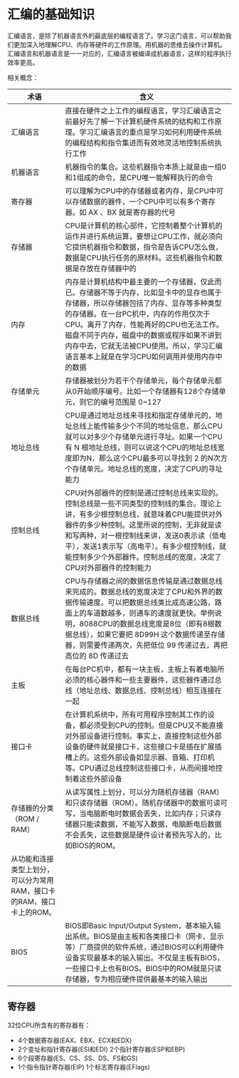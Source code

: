 # 汇编的基础知识

汇编语言，是除了机器语言外的最底层的编程语言了。学习这门语言，可以帮助我们更加深入地理解CPU、内存等硬件的工作原理。用机器的思维去操作计算机。汇编语言和机器语言是一一对应的，汇编语言被编译成机器语言，这样的程序执行效率更高。


相关概念：

| 术语 | 含义 |
| --- | --- |
| 汇编语言 | 直接在硬件之上工作的编程语言，学习汇编语言之前最好先了解一下计算机硬件系统的结构和工作原理。学习汇编语言的重点是学习如何利用硬件系统的编程结构和指令集进而有效地灵活地控制系统执行工作 |
| 机器语言 | 机器指令的集合。这些机器指令本质上就是由一组0和1组成的命令，是CPU唯一能解释执行的命令 |
| 寄存器 | 可以理解为CPU中的存储器或者内存，是CPU中可以存储数据的器件，一个CPU中可以有多个寄存器。如 AX 、BX 就是寄存器的代号 |
| 存储器 | CPU是计算机的核心部件，它控制着整个计算机的运作并进行系统运算，要想让CPU工作，就必须向它提供机器指令和数据，指令是告诉CPU怎么做，数据是CPU执行任务的原材料。这些机器指令和数据是存放在存储器中的 |
| 内存 | 内存是计算机结构中最主要的一个存储器，仅此而已。存储器不等于内存，比如显卡中的显存也属于存储器，所以存储器包括了内存、显存等多种类型的存储器。在一台PC机中，内存的作用仅次于CPU。离开了内存，性能再好的CPU也无法工作。磁盘不同于内存，磁盘中的数据或程序如果不讲到内存中去，它就无法被CPU使用。所以，学习汇编语言基本上就是在学习CPU如何调用并使用内存中的数据 |
| 存储单元 | 存储器被划分为若干个存储单元，每个存储单元都从0开始顺序编号。比如一个存储器有128个存储单元，则它的编号范围是 0~127 |
| 地址总线 | CPU是通过地址总线来寻找和指定存储单元的，地址总线上能传输多少个不同的地址信息，那么CPU就可以对多少个存储单元进行寻址。如果一个CPU有 N 根地址总线，则可以说这个CPU的地址总线宽度即为N，那么这个CPU最多可以寻找到 2 的N次方个存储单元。地址总线的宽度，决定了CPU的寻址能力 |
| 控制总线 | CPU对外部器件的控制是通过控制总线来实现的。控制总线是一些不同类型的控制线的集合。理论上讲，有多少根控制总线，就意味着CPU能提供对外器件的多少种控制。这里所说的控制，无非就是读和写两种，对一根控制线来讲，发送0表示读（低电平），发送1表示写（高电平）。有多少根控制线，就能控制多少个外部器件。控制总线的宽度，决定了CPU对外部器件的控制能力 |
| 数据总线 | CPU与存储器之间的数据信息传输是通过数据总线来完成的。数据总线的宽度决定了CPU和外界的数据传输速度。可以把数据总线类比成高速公路，路面上的车道数越多，则通车的速度就更快。举例说明，8088CPU的数据总线宽度是8位（即有8根数据总线），如果它要把 8D99H 这个数据传递至存储器，则需要传递两次，先把低位 99 传递过去，再把高位的 8D 传递过去 |
| 主板 | 在每台PC机中，都有一块主板，主板上有着电脑所必须的核心器件和一些主要器件，这些器件通过总线（地址总线、数据总线、控制总线）相互连接在一起 |
| 接口卡 | 在计算机系统中，所有可用程序控制其工作的设备，都必须受到CPU的控制。但是CPU又不能直接对外部设备进行控制。事实上，直接控制这些外部设备的硬件就是接口卡，这些接口卡是插在扩展插槽上的。这些外部设备如显示器、音箱、打印机等。CPU通过总线控制这些接口卡，从而间接地控制着这些外部设备 |
| 存储器的分类（ROM / RAM） | 从读写属性上划分，可以分为随机存储器（RAM）和只读存储器（ROM）。随机存储器中的数据可读可写，当电脑断电时数据会丢失，比如内存；只读存储器只能读数据，不能写入数据，电脑断电后数据不会丢失，这些数据是硬件设计者预先写入的，比如BIOS的ROM。
从功能和连接类型上划分，可以分为常用RAM，接口卡的RAM，接口卡上的ROM。 |
| BIOS | BIOS即Basic Input/Output System，基本输入输出系统。BIOS是由主板和各类接口卡（网卡、显示等）厂商提供的软件系统，通过BIOS可以利用硬件设备实现最基本的输入输出。不仅是主板有BIOS，一些接口卡上也有BIOS。BIOS中的ROM就是只读存储器，专为相应硬件提供最基本的输入输出 |

## 寄存器

32位CPU所含有的寄存器有：

- 4个数据寄存器(EAX、EBX、ECX和EDX)
- 2个变址和指针寄存器(ESI和EDI) 2个指针寄存器(ESP和EBP)
- 6个段寄存器(ES、CS、SS、DS、FS和GS)
- 1个指令指针寄存器(EIP) 1个标志寄存器(EFlags)
